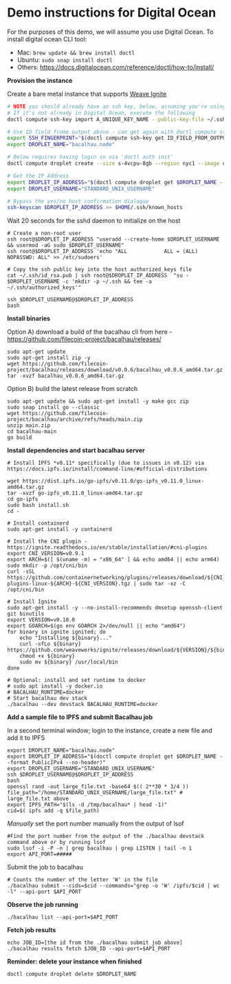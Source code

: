 # Demo instructions for Digital Ocean


For the purposes of this demo, we will assume you use Digital Ocean. To install digital ocean CLI tool:
- Mac: `brew update && brew install doctl`
- Ubuntu: `sudo snap install doctl`
- Others: <https://docs.digitalocean.com/reference/doctl/how-to/install/>

**Provision the instance**

Create a bare metal instance that supports [Weave Ignite](https://ignite.readthedocs.io/en/stable/cloudprovider/#digitalocean)
  


```bash
# NOTE you should already have an ssh key, below, assuming you're using the default name 'id_rsa.pub'
# If it's not already in Digital Ocean, execute the following
doctl compute ssh-key import A_UNIQUE_KEY_NAME --public-key-file ~/.ssh/id_rsa.pub

# Use ID field frome output above - can get again with doctl compute ssh-key list
export SSH_FINGERPRINT="$(doctl compute ssh-key get ID_FIELD_FROM_OUTPUT --no-header --format 'FingerPrint')"
export DROPLET_NAME="bacalhau.node"

# Below requires having login in via 'doctl auth init'
doctl compute droplet create --size s-4vcpu-8gb --region nyc1 --image ubuntu-20-04-x64 --ssh-keys $SSH_FINGERPRINT $DROPLET_NAME

# Get the IP Address
export DROPLET_IP_ADDRESS="$(doctl compute droplet get $DROPLET_NAME --format PublicIPv4 --no-header)"
export DROPLET_USERNAME="STANDARD_UNIX_USERNAME"

# Bypass the yes/no host confirmation dialogue
ssh-keyscan $DROPLET_IP_ADDRESS >> $HOME/.ssh/known_hosts
```
Wait 20 seconds for the sshd daemon to initialize on the host
```
# Create a non-root user
ssh root@$DROPLET_IP_ADDRESS "useradd --create-home $DROPLET_USERNAME && usermod -aG sudo $DROPLET_USERNAME"
ssh root@$DROPLET_IP_ADDRESS 'echo "ALL            ALL = (ALL) NOPASSWD: ALL" >> /etc/sudoers'

# Copy the ssh public key into the host authorized_keys file
cat ~/.ssh/id_rsa.pub | ssh root@$DROPLET_IP_ADDRESS  "su - $DROPLET_USERNAME -c 'mkdir -p ~/.ssh && tee -a ~/.ssh/authorized_keys'"

ssh $DROPLET_USERNAME@$DROPLET_IP_ADDRESS
bash
```

**Install binaries**

Option A) download a build of the bacalhau cli from here - <https://github.com/filecoin-project/bacalhau/releases/>
```
sudo apt-get update
sudo apt-get install zip -y
wget https://github.com/filecoin-project/bacalhau/releases/download/v0.0.6/bacalhau_v0.0.6_amd64.tar.gz
tar -xvzf bacalhau_v0.0.6_amd64.tar.gz
```

Option B) build the latest release from scratch
```
sudo apt-get update && sudo apt-get install -y make gcc zip
sudo snap install go --classic
wget https://github.com/filecoin-project/bacalhau/archive/refs/heads/main.zip
unzip main.zip
cd bacalhau-main
go build

```

**Install dependencies and start bacalhau server**

```
# Install IPFS *v0.11* specifically (due to issues in v0.12) via https://docs.ipfs.io/install/command-line/#official-distributions

wget https://dist.ipfs.io/go-ipfs/v0.11.0/go-ipfs_v0.11.0_linux-amd64.tar.gz
tar -xvzf go-ipfs_v0.11.0_linux-amd64.tar.gz
cd go-ipfs
sudo bash install.sh
cd -

# Install containerd
sudo apt-get install -y containerd

# Install the CNI plugin - https://ignite.readthedocs.io/en/stable/installation/#cni-plugins
export CNI_VERSION=v0.9.1
export ARCH=$([ $(uname -m) = "x86_64" ] && echo amd64 || echo arm64)
sudo mkdir -p /opt/cni/bin
curl -sSL https://github.com/containernetworking/plugins/releases/download/${CNI_VERSION}/cni-plugins-linux-${ARCH}-${CNI_VERSION}.tgz | sudo tar -xz -C /opt/cni/bin

# Install Ignite
sudo apt-get install -y --no-install-recommends dmsetup openssh-client git binutils
export VERSION=v0.10.0
export GOARCH=$(go env GOARCH 2>/dev/null || echo "amd64")
for binary in ignite ignited; do
    echo "Installing ${binary}..."
    curl -sfLo ${binary} https://github.com/weaveworks/ignite/releases/download/${VERSION}/${binary}-${GOARCH}
    chmod +x ${binary}
    sudo mv ${binary} /usr/local/bin
done

# Optional: install and set runtime to docker
# sudo apt install -y docker.io
# BACALHAU_RUNTIME=docker
# Start bacalhau dev stack
./bacalhau --dev devstack BACALHAU_RUNTIME=docker
```

**Add a sample file to IPFS and submit Bacalhau job**

In a second terminal window; login to the instance, create a new file and add it to IPFS

```
export DROPLET_NAME="bacalhau.node"
export DROPLET_IP_ADDRESS="$(doctl compute droplet get $DROPLET_NAME --format PublicIPv4 --no-header)"
export DROPLET_USERNAME="STANDARD_UNIX_USERNAME"
ssh $DROPLET_USERNAME@$DROPLET_IP_ADDRESS
bash
openssl rand -out large_file.txt -base64 $(( 2**30 * 3/4 ))
file_path="/home/STANDARD_UNIX_USERNAME/large_file.txt" # large_file.txt above
export IPFS_PATH="$(ls -d /tmp/bacalhau* | head -1)"
cid=$( ipfs add -q $file_path)

```
*Manually* set the port number manually from the output of lsof
```
#Find the port number from the output of the ./bacalhau devstack command above or by running lsof
sudo lsof -i -P -n | grep bacalhau | grep LISTEN | tail -n 1
export API_PORT=#####
```

Submit the job to bacalhau
```
# Counts the number of the letter 'W' in the file
./bacalhau submit --cids=$cid --commands="grep -o 'W' /ipfs/$cid | wc -l" --api-port $API_PORT

```

**Observe the job running**

```
./bacalhau list --api-port=$API_PORT
```

**Fetch job results**
```
echo JOB_ID=[the id from the ./bacalhau submit job above]
./bacalhau results fetch $JOB_ID --api-port=$API_PORT
````

**Reminder: delete your instance when finished**
```
doctl compute droplet delete $DROPLET_NAME 
```
